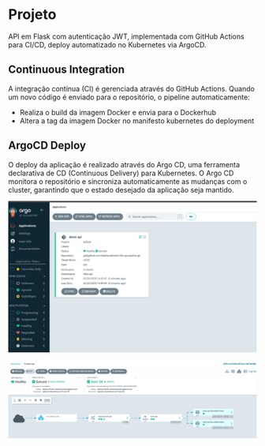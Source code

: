 # Projeto

API em Flask com autenticação JWT, implementada com GitHub Actions para CI/CD, deploy automatizado no Kubernetes via ArgoCD.


## Continuous Integration

A integração contínua (CI) é gerenciada através do GitHub Actions. Quando um novo código é enviado para o repositório, o pipeline automaticamente:

- Realiza o build da imagem Docker e envia para o Dockerhub
- Altera a tag da imagem Docker no manifesto kubernetes do deployment



## ArgoCD Deploy

O deploy da aplicação é realizado através do Argo CD, uma ferramenta declarativa de CD (Continuous Delivery) para Kubernetes. O Argo CD monitora o repositório e sincroniza automaticamente as mudanças com o cluster, garantindo que o estado desejado da aplicação seja mantido.


![Visão geral do Argo CD](img/argo02.png)

![Detalhes da Aplicação em Rede ](img/argo01.png)